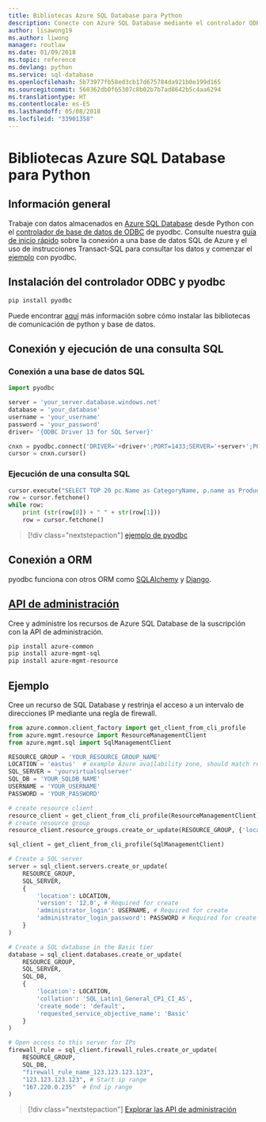 ```yaml
---
title: Bibliotecas Azure SQL Database para Python
description: Conecte con Azure SQL Database mediante el controlador ODBC y pyodbc o administre las instancias de Azure SQL con la API de administración.
author: lisawong19
ms.author: liwong
manager: routlaw
ms.date: 01/09/2018
ms.topic: reference
ms.devlang: python
ms.service: sql-database
ms.openlocfilehash: 5b73977fb58ed3cb17d675784da921b0e199d165
ms.sourcegitcommit: 560362db0f65307c8b02b7b7ad8642b5c4aa6294
ms.translationtype: HT
ms.contentlocale: es-ES
ms.lasthandoff: 05/08/2018
ms.locfileid: "33901358"
---
```

# <a name="azure-sql-database-libraries-for-python"></a>Bibliotecas Azure SQL Database para Python

## <a name="overview"></a>Información general

Trabaje con datos almacenados en [Azure SQL Database](/azure/sql-database/sql-database-technical-overview) desde Python con el [controlador de base de datos de ODBC](https://github.com/mkleehammer/pyodbc/wiki/Drivers-and-Driver-Managers) de pyodbc. Consulte nuestra [guía de inicio rápido](https://docs.microsoft.com/azure/sql-database/sql-database-connect-query-python) sobre la conexión a una base de datos SQL de Azure y el uso de instrucciones Transact-SQL para consultar los datos y comenzar el [ejemplo](https://github.com/mkleehammer/pyodbc/wiki/Getting-started) con pyodbc.

## <a name="install-odbc-driver-and-pyodbc"></a>Instalación del controlador ODBC y pyodbc

```bash
pip install pyodbc
```
Puede encontrar [aquí](https://docs.microsoft.com/azure/sql-database/sql-database-connect-query-python#install-the-python-and-database-communication-libraries) más información sobre cómo instalar las bibliotecas de comunicación de python y base de datos.

## <a name="connect-and-execute-a-sql-query"></a>Conexión y ejecución de una consulta SQL

### <a name="connect-to-a-sql-database"></a>Conexión a una base de datos SQL

```python
import pyodbc

server = 'your_server.database.windows.net'
database = 'your_database'
username = 'your_username'
password = 'your_password'
driver= '{ODBC Driver 13 for SQL Server}'

cnxn = pyodbc.connect('DRIVER='+driver+';PORT=1433;SERVER='+server+';PORT=1443;DATABASE='+database+';UID='+username+';PWD='+ password)
cursor = cnxn.cursor()
```

### <a name="execute-a-sql-query"></a>Ejecución de una consulta SQL

```python
cursor.execute("SELECT TOP 20 pc.Name as CategoryName, p.name as ProductName FROM [SalesLT].[ProductCategory] pc JOIN [SalesLT].[Product] p ON pc.productcategoryid = p.productcategoryid")
row = cursor.fetchone()
while row:
    print (str(row[0]) + " " + str(row[1]))
    row = cursor.fetchone()
```

> [!div class="nextstepaction"]
> [ejemplo de pyodbc](https://github.com/mkleehammer/pyodbc/wiki/Getting-started)

## <a name="connecting-to-orms"></a>Conexión a ORM

pyodbc funciona con otros ORM como [SQLAlchemy](http://docs.sqlalchemy.org/en/latest/dialects/mssql.html?highlight=pyodbc#module-sqlalchemy.dialects.mssql.pyodbc) y [Django](https://github.com/lionheart/django-pyodbc/). 

## <a name="management-apipythonapioverviewazuresqlmanagement"></a>[API de administración](/python/api/overview/azure/sql/management)

Cree y administre los recursos de Azure SQL Database de la suscripción con la API de administración. 

```bash
pip install azure-common
pip install azure-mgmt-sql
pip install azure-mgmt-resource
```

## <a name="example"></a>Ejemplo

Cree un recurso de SQL Database y restrinja el acceso a un intervalo de direcciones IP mediante una regla de firewall.

```python
from azure.common.client_factory import get_client_from_cli_profile
from azure.mgmt.resource import ResourceManagementClient
from azure.mgmt.sql import SqlManagementClient

RESOURCE_GROUP = 'YOUR_RESOURCE_GROUP_NAME'
LOCATION = 'eastus'  # example Azure availability zone, should match resource group
SQL_SERVER = 'yourvirtualsqlserver'
SQL_DB = 'YOUR_SQLDB_NAME'
USERNAME = 'YOUR_USERNAME'
PASSWORD = 'YOUR_PASSWORD'

# create resource client
resource_client = get_client_from_cli_profile(ResourceManagementClient)
# create resource group
resource_client.resource_groups.create_or_update(RESOURCE_GROUP, {'location': LOCATION})

sql_client = get_client_from_cli_profile(SqlManagementClient)

# Create a SQL server
server = sql_client.servers.create_or_update(
    RESOURCE_GROUP,
    SQL_SERVER,
    {
        'location': LOCATION,
        'version': '12.0', # Required for create
        'administrator_login': USERNAME, # Required for create
        'administrator_login_password': PASSWORD # Required for create
    }
)

# Create a SQL database in the Basic tier
database = sql_client.databases.create_or_update(
    RESOURCE_GROUP,
    SQL_SERVER,
    SQL_DB,
    {
        'location': LOCATION,
        'collation': 'SQL_Latin1_General_CP1_CI_AS',
        'create_mode': 'default',
        'requested_service_objective_name': 'Basic'
    }
)

# Open access to this server for IPs
firewall_rule = sql_client.firewall_rules.create_or_update(
    RESOURCE_GROUP,
    SQL_DB,
    "firewall_rule_name_123.123.123.123",
    "123.123.123.123", # Start ip range
    "167.220.0.235"  # End ip range
)
```
> [!div class="nextstepaction"]
> [Explorar las API de administración](/python/api/overview/azure/sql/management)

